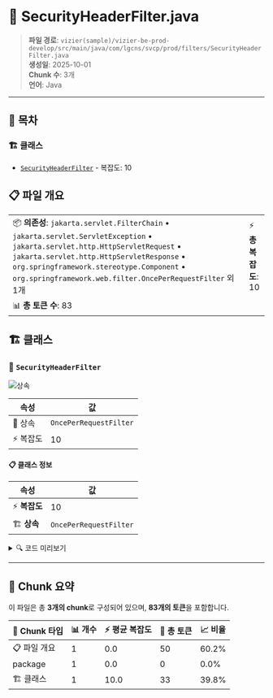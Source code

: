 # 📄 SecurityHeaderFilter.java

> **파일 경로**: `vizier(sample)/vizier-be-prod-develop/src/main/java/com/lgcns/svcp/prod/filters/SecurityHeaderFilter.java`  
> **생성일**: 2025-10-01  
> **Chunk 수**: 3개  
> **언어**: Java
---

## 📑 목차

### 🏗️ 클래스
- [`SecurityHeaderFilter`](#class-securityheaderfilter) - 복잡도: 10

## 📋 파일 개요

| | |
|--|--|
| 📦 **의존성**: `jakarta.servlet.FilterChain` • `jakarta.servlet.ServletException` • `jakarta.servlet.http.HttpServletRequest` • `jakarta.servlet.http.HttpServletResponse` • `org.springframework.stereotype.Component` • `org.springframework.web.filter.OncePerRequestFilter` 외 1개 | ⚡ **총 복잡도**: 10 |
| 📊 **총 토큰 수**: 83 |  |



## 🏗️ 클래스

### <a id="class-securityheaderfilter"></a>🎯 `SecurityHeaderFilter`

![상속](https://img.shields.io/badge/상속-1개-blue)

| 속성 | 값 |
|------|----|
| 🧬 상속 | `OncePerRequestFilter` |
| ⚡ 복잡도 | 10 |



#### 📋 클래스 정보

| 속성 | 값 |
|------|----|
| ⚡ **복잡도** | 10 || 📍 **라인 범위** | 13-13 |
| 🏗️ **상속** | `OncePerRequestFilter` || 🏷️ **태그** | `class, java` |

<details>
<summary>🔍 코드 미리보기</summary>

```java
public class SecurityHeaderFilter extends OncePerRequestFilter {
  @Override
  protected void doFilterInternal(HttpServletRequest request, HttpServletResponse response, FilterChain filterChain) throws ServletException, IOException {

    response.setHeader("X-Content-Type-Options", "nosniff");
    response.setHeader("X-Frame-Options", "DENY");
    response.setHeader("X-XSS-Protection", "1; mode=block");
    response.setHeader("Content-Security-Policy", "default-src 'self'");

    filterChain.doFilter(request, response);
  }
}...
```

**Chunk 정보**
- 🆔 **ID**: `2226eff7e7eb`
- 📍 **라인**: 13-13
- 📊 **토큰**: 33
- 🏷️ **태그**: `class, java`

</details>

---





## 🧩 Chunk 요약

이 파일은 총 **3개의 chunk**로 구성되어 있으며, **83개의 토큰**을 포함합니다.

| 🧩 Chunk 타입 | 📊 개수 | ⚡ 평균 복잡도 | 📝 총 토큰 | 📈 비율 |
|---------------|--------|-------------|----------|--------|
| 📋 파일 개요 | 1 | 0.0 | 50 | 60.2% |
| package | 1 | 0.0 | 0 | 0.0% |
| 🏗️ 클래스 | 1 | 10.0 | 33 | 39.8% |

